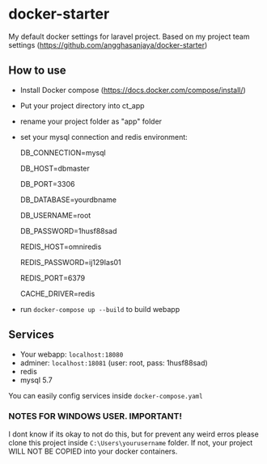 # docker-starter
My default docker settings for laravel project. Based on my project team settings (https://github.com/angghasanjaya/docker-starter)

## How to use
- Install Docker compose (https://docs.docker.com/compose/install/)
- Put your project directory into ct_app
- rename your project folder as "app" folder
- set your mysql connection and redis environment: <br />

  DB_CONNECTION=mysql

  DB_HOST=dbmaster

  DB_PORT=3306

  DB_DATABASE=yourdbname

  DB_USERNAME=root

  DB_PASSWORD=1husf88sad

  REDIS_HOST=omniredis

  REDIS_PASSWORD=ij129Ias01

  REDIS_PORT=6379

  CACHE_DRIVER=redis

- run `docker-compose up --build` to build webapp

## Services
- Your webapp: `localhost:18080`
- adminer: `localhost:18081` (user: root, pass: 1husf88sad)
- redis
- mysql 5.7

You can easily config services inside `docker-compose.yaml`


### NOTES FOR WINDOWS USER. IMPORTANT!
I dont know if its okay to not do this, but for prevent any weird erros please clone this project inside `C:\Users\yourusername` folder. If not, your project WILL NOT BE COPIED into your docker containers.
